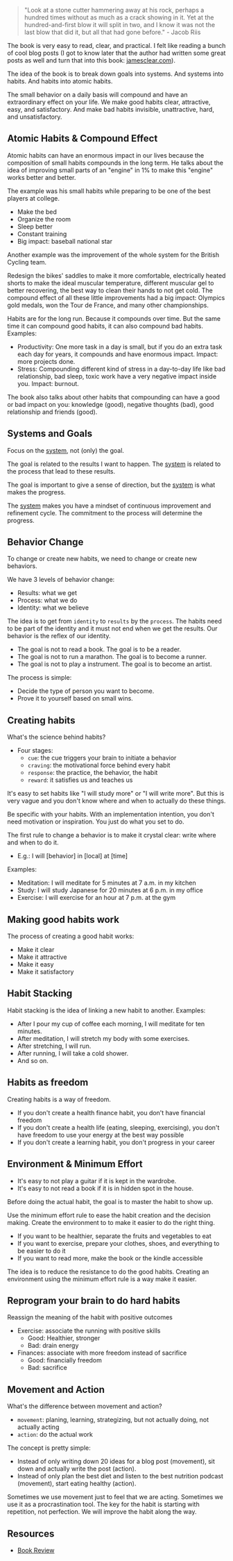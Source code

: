 > "Look at a stone cutter hammering away at his rock, perhaps a hundred times without as much as a crack showing in it. Yet at the hundred-and-first blow it will split in two, and I know it was not the last blow that did it, but all that had gone before." - Jacob Riis

The book is very easy to read, clear, and practical. I felt like reading a bunch of cool blog posts (I got to know later that the author had written some great posts as well and turn that into this book: [jamesclear.com](http://jamesclear.com/)).

The idea of the book is to break down goals into systems. And systems into habits. And habits into atomic habits.

The small behavior on a daily basis will compound and have an extraordinary effect on your life. We make good habits clear, attractive, easy, and satisfactory. And make bad habits invisible, unattractive, hard, and unsatisfactory.

## Atomic Habits & Compound Effect

Atomic habits can have an enormous impact in our lives because the composition of small habits compounds in the long term. He talks about the idea of improving small parts of an "engine" in 1% to make this "engine" works better and better.

The example was his small habits while preparing to be one of the best players at college.

- Make the bed
- Organize the room
- Sleep better
- Constant training
- Big impact: baseball national star

Another example was the improvement of the whole system for the British Cycling team.

Redesign the bikes' saddles to make it more comfortable, electrically heated shorts to make the ideal muscular temperature, different muscular gel to better recovering, the best way to clean their hands to not get cold. The compound effect of all these little improvements had a big impact: Olympics gold medals, won the Tour de France, and many other championships.

Habits are for the long run. Because it compounds over time. But the same time it can compound good habits, it can also compound bad habits. Examples:

- Productivity: One more task in a day is small, but if you do an extra task each day for years, it compounds and have enormous impact. Impact: more projects done.
- Stress: Compounding different kind of stress in a day-to-day life like bad relationship, bad sleep, toxic work have a very negative impact inside you. Impact: burnout.

The book also talks about other habits that compounding can have a good or bad impact on you: knowledge (good), negative thoughts (bad), good relationship and friends (good).

## Systems and Goals

Focus on the [system](https://www.iamtk.co/designing-my-lifes-system), not (only) the goal.

The goal is related to the results I want to happen. The [system](https://www.iamtk.co/designing-my-lifes-system) is related to the process that lead to these results.

The goal is important to give a sense of direction, but the [system](https://www.iamtk.co/designing-my-lifes-system) is what makes the progress.

The [system](https://www.iamtk.co/designing-my-lifes-system) makes you have a mindset of continuous improvement and refinement cycle. The commitment to the process will determine the progress.

## Behavior Change

To change or create new habits, we need to change or create new behaviors.

We have 3 levels of behavior change:

- Results: what we get
- Process: what we do
- Identity: what we believe

The idea is to get from `identity` to `results` by the `process`. The habits need to be part of the identity and it must not end when we get the results. Our behavior is the reflex of our identity.

- The goal is not to read a book. The goal is to be a reader.
- The goal is not to run a marathon. The goal is to become a runner.
- The goal is not to play a instrument. The goal is to become an artist.

The process is simple:

- Decide the type of person you want to become.
- Prove it to yourself based on small wins.

## Creating habits

What's the science behind habits?

- Four stages:
  - `cue`: the cue triggers your brain to initiate a behavior
  - `craving`: the motivational force behind every habit
  - `response`: the practice, the behavior, the habit
  - `reward`: it satisfies us and teaches us

It's easy to set habits like "I will study more" or "I will write more". But this is very vague and you don't know where and when to actually do these things.

Be specific with your habits. With an implementation intention, you don't need motivation or inspiration. You just do what you set to do.

The first rule to change a behavior is to make it crystal clear: write where and when to do it.

- E.g.: I will [behavior] in [local] at [time]

Examples:

- Meditation: I will meditate for 5 minutes at 7 a.m. in my kitchen
- Study: I will study Japanese for 20 minutes at 6 p.m. in my office
- Exercise: I will exercise for an hour at 7 p.m. at the gym

## Making good habits work

The process of creating a good habit works:

- Make it clear
- Make it attractive
- Make it easy
- Make it satisfactory

## Habit Stacking

Habit stacking is the idea of linking a new habit to another. Examples:

- After I pour my cup of coffee each morning, I will meditate for ten minutes.
- After meditation, I will stretch my body with some exercises.
- After stretching, I will run.
- After running, I will take a cold shower.
- And so on.

## Habits as freedom

Creating habits is a way of freedom.

- If you don't create a health finance habit, you don't have financial freedom
- If you don't create a health life (eating, sleeping, exercising), you don't have freedom to use your energy at the best way possible
- If you don't create a learning habit, you don't progress in your career

## Environment & Minimum Effort

- It's easy to not play a guitar if it is kept in the wardrobe.
- It's easy to not read a book if it is in hidden spot in the house.

Before doing the actual habit, the goal is to master the habit to show up.

Use the minimum effort rule to ease the habit creation and the decision making. Create the environment to to make it easier to do the right thing.

- If you want to be healthier, separate the fruits and vegetables to eat
- If you want to exercise, prepare your clothes, shoes, and everything to be easier to do it
- If you want to read more, make the book or the kindle accessible

The idea is to reduce the resistance to do the good habits. Creating an environment using the minimum effort rule is a way make it easier.

## Reprogram your brain to do hard habits

Reassign the meaning of the habit with positive outcomes

- Exercise: associate the running with positive skills
  - Good: Healthier, stronger
  - Bad: drain energy
- Finances: associate with more freedom instead of sacrifice
  - Good: financially freedom
  - Bad: sacrifice

## Movement and Action

What's the difference between movement and action?

- `movement`: planing, learning, strategizing, but not actually doing, not actually acting
- `action`: do the actual work

The concept is pretty simple:

- Instead of only writing down 20 ideas for a blog post (movement), sit down and actually write the post (action).
- Instead of only plan the best diet and listen to the best nutrition podcast (movement), start eating healthy (action).

Sometimes we use movement just to feel that we are acting. Sometimes we use it as a procrastination tool. The key for the habit is starting with repetition, not perfection. We will improve the habit along the way.

## Resources

- [Book Review](https://www.goodreads.com/review/show/2817710524?book_show_action=true&from_review_page=1)
